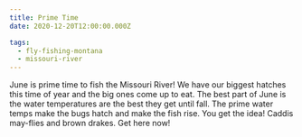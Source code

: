 ```yaml
---
title: Prime Time
date: 2020-12-20T12:00:00.000Z

tags:
  - fly-fishing-montana
  - missouri-river
---
```


June is prime time to fish the Missouri River! We have our biggest hatches this time of year and the big ones come up to eat. The best part of June is the water temperatures are the best they get until fall. The prime water temps make the bugs hatch and make the fish rise. You get the idea! Caddis may-flies and brown drakes. Get here now!
